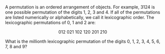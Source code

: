 A permutation is an ordered arrangement of objects. For example, 3124 is one possible permutation of the digits 1, 2, 3 and 4. If all of the permutations are listed numerically or alphabetically, we call it lexicographic order. The lexicographic permutations of 0, 1 and 2 are:

<center>012   021   102   120   201   210</center>

What is the millionth lexicographic permutation of the digits 0, 1, 2, 3, 4, 5, 6, 7, 8 and 9?
